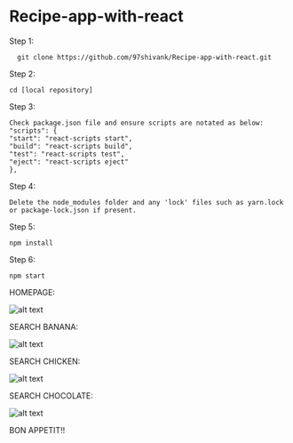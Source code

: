 # Recipe-app-with-react

Step 1:

      git clone https://github.com/97shivank/Recipe-app-with-react.git

Step 2:

    cd [local repository]
    
Step 3:

    Check package.json file and ensure scripts are notated as below:
    "scripts": {
    "start": "react-scripts start",
    "build": "react-scripts build",
    "test": "react-scripts test",
    "eject": "react-scripts eject"
    },
  
Step 4: 

    Delete the node_modules folder and any 'lock' files such as yarn.lock or package-lock.json if present.

Step 5: 

    npm install

Step 6:

    npm start
    

HOMEPAGE:

![alt text](https://user-images.githubusercontent.com/31972312/91640258-d8d38e00-ea39-11ea-8574-b8ef43f91661.png)

SEARCH BANANA:

![alt text](https://user-images.githubusercontent.com/31972312/91640263-e38e2300-ea39-11ea-9abd-ed0f7bdb848e.png)

SEARCH CHICKEN:

![alt text](https://user-images.githubusercontent.com/31972312/91640267-eab53100-ea39-11ea-959e-f4e68e286035.png)

SEARCH CHOCOLATE:

![alt text](https://user-images.githubusercontent.com/31972312/91640273-f56fc600-ea39-11ea-8281-531e74bae2df.png)


BON APPETIT!!

   
